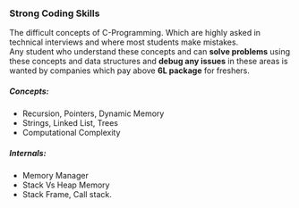 ### Strong Coding Skills
The difficult concepts of C-Programming. Which are highly asked in technical interviews and where most students make mistakes.  
Any student who understand these concepts and can **solve problems** using these concepts and data structures and **debug any issues** in these areas is wanted by companies which pay above **6L package** for freshers.    
     
     
##### Concepts:
+ Recursion, Pointers, Dynamic Memory  
+ Strings, Linked List, Trees  
+ Computational Complexity  
     
     
##### Internals:
+ Memory Manager
+ Stack Vs Heap Memory
+ Stack Frame, Call stack.
